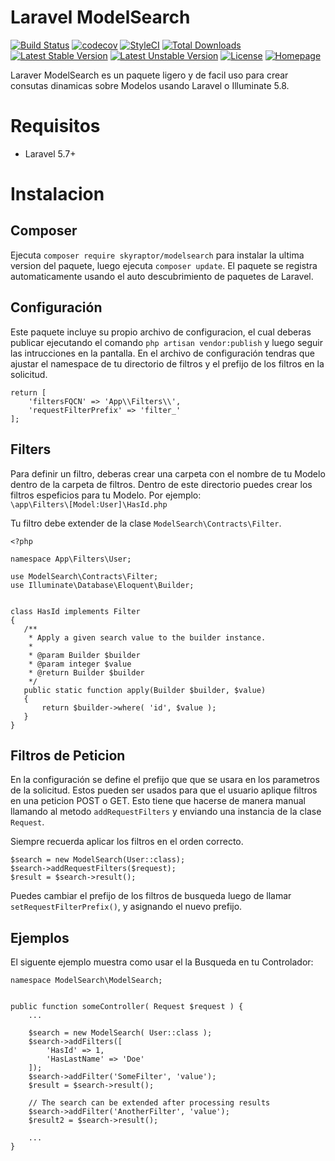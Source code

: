 # Laravel ModelSearch
[![Build Status](https://travis-ci.org/bumbummen99/laravel-modelsearch.png?branch=master)](https://travis-ci.org/bumbummen99/laravel-modelsearch)
[![codecov](https://codecov.io/gh/bumbummen99/laravel-modelsearch/branch/master/graph/badge.svg)](https://codecov.io/gh/bumbummen99/laravel-modelsearch)
[![StyleCI](https://styleci.io/repos/159666547/shield?branch=master)](https://styleci.io/repos/159666547)
[![Total Downloads](https://poser.pugx.org/skyraptor/modelsearch/downloads.png)](https://packagist.org/packages/skyraptor/modelsearch)
[![Latest Stable Version](https://poser.pugx.org/skyraptor/modelsearch/v/stable)](https://packagist.org/packages/skyraptor/modelsearch)
[![Latest Unstable Version](https://poser.pugx.org/skyraptor/modelsearch/v/unstable)](https://packagist.org/packages/skyraptor/modelsearch)
[![License](https://poser.pugx.org/skyraptor/modelsearch/license)](https://packagist.org/packages/skyraptor/modelsearch)
[![Homepage](https://img.shields.io/badge/homepage-skyraptor.eu-informational.svg?style=flat&logo=appveyor)](https://skyraptor.eu)

 Laraver ModelSearch es un paquete ligero y de facil uso para crear consutas dinamicas sobre Modelos usando 
 Laravel o Illuminate 5.8.

 # Requisitos
 - Laravel 5.7+

 # Instalacion
 ## Composer
Ejecuta `composer require skyraptor/modelsearch` para instalar la ultima version del paquete, 
luego ejecuta `composer update`. 
El paquete se registra automaticamente usando el auto descubrimiento de paquetes de Laravel.

## Configuración

 Este paquete incluye su propio archivo de configuracion, el cual deberas publicar ejecutando el comando 
 `php artisan vendor:publish` y luego seguir las intrucciones en la pantalla. 
 En el archivo de configuración tendras que ajustar el namespace de tu directorio de filtros y el prefijo de los filtros 
 en la solicitud.
```
return [
    'filtersFQCN' => 'App\\Filters\\',
    'requestFilterPrefix' => 'filter_'
];
```

## Filters

 Para definir un filtro, deberas crear una carpeta con el nombre de tu Modelo dentro de la carpeta de filtros.
 Dentro de este directorio puedes crear los filtros espeficios para tu Modelo.
 Por ejemplo:  
 `\app\Filters\[Model:User]\HasId.php`  
 
 Tu filtro debe extender de la clase `ModelSearch\Contracts\Filter`.

 ```
 <?php

namespace App\Filters\User;

use ModelSearch\Contracts\Filter;
use Illuminate\Database\Eloquent\Builder;


class HasId implements Filter
{
    /**
     * Apply a given search value to the builder instance.
     *
     * @param Builder $builder
     * @param integer $value
     * @return Builder $builder
     */
    public static function apply(Builder $builder, $value)
    {
        return $builder->where( 'id', $value );
    }
}
 ```


## Filtros de Peticion
 En la configuración se define el prefijo que que se usara en los parametros de la solicitud.
 Estos pueden ser usados para que el usuario aplique filtros en una peticion POST o GET.
 Esto tiene que hacerse de manera manual llamando al metodo `addRequestFilters` y enviando una instancia de la clase 
 `Request`.
 
 Siempre recuerda aplicar los filtros en el orden correcto.
 
 ```
 $search = new ModelSearch(User::class);
 $search->addRequestFilters($request);
 $result = $search->result();
 ```

Puedes cambiar  el prefijo de los filtros de busqueda luego de llamar `setRequestFilterPrefix()`, y asignando el nuevo 
prefijo.

## Ejemplos

El siguente ejemplo muestra como usar el la Busqueda en tu Controlador:

```
namespace ModelSearch\ModelSearch;


public function someController( Request $request ) {
    ...

    $search = new ModelSearch( User::class );
    $search->addFilters([
        'HasId' => 1,
        'HasLastName' => 'Doe'
    ]);
    $search->addFilter('SomeFilter', 'value');
    $result = $search->result();

    // The search can be extended after processing results
    $search->addFilter('AnotherFilter', 'value');
    $result2 = $search->result();

    ...
}
```
